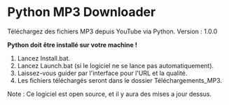 # Python MP3 Downloader
Téléchargez des fichiers MP3 depuis YouTube via Python.
Version : 1.0.0

**Python doit être installé sur votre machine !**
1. Lancez Install.bat.
2. Lancez Launch.bat (si le logiciel ne se lance pas automatiquement).
3. Laissez-vous guider par l'interface pour l'URL et la qualité.
4. Les fichiers téléchargés seront dans le dossier Téléchargements_MP3.

Note : Ce logiciel est open source, et il y aura des mises a jour dessus.
